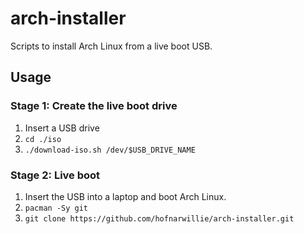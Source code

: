 # arch-installer
Scripts to install Arch Linux from a live boot USB.

## Usage

### Stage 1: Create the live boot drive

1. Insert a USB drive
1. `cd ./iso`
1. `./download-iso.sh /dev/$USB_DRIVE_NAME`

### Stage 2: Live boot

1. Insert the USB into a laptop and boot Arch Linux.
1. `pacman -Sy git`
1. `git clone https://github.com/hofnarwillie/arch-installer.git`

